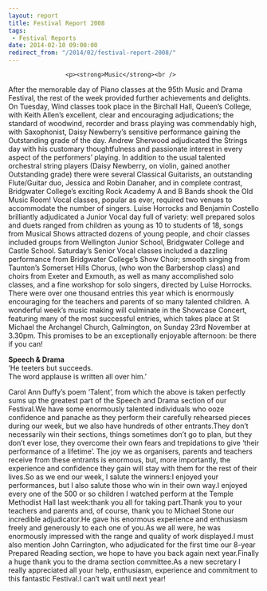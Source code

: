 ```yaml
---
layout: report
title: Festival Report 2008
tags: 
 - Festival Reports
date: 2014-02-10 09:00:00
redirect_from: "/2014/02/festival-report-2008/"
---
```

<section>

                    
                    <p><strong>Music</strong><br />
After the memorable day of Piano classes at the 95th Music and Drama Festival, the rest of the week provided further achievements and delights. On Tuesday, Wind classes took place in the Birchall Hall, Queen’s College, with Keith Allen’s excellent, clear and encouraging adjudications; the standard of woodwind, recorder and brass playing was commendably high, with Saxophonist, Daisy Newberry’s sensitive performance gaining the Outstanding grade of the day. Andrew Sherwood adjudicated the Strings day with his customary thoughtfulness and passionate interest in every aspect of the performers’ playing. In addition to the usual talented orchestral string players (Daisy Newberry, on violin, gained another Outstanding grade) there were several Classical Guitarists, an outstanding Flute/Guitar duo, Jessica and Robin Danaher, and in complete contrast, Bridgwater College’s exciting Rock Academy A and B Bands shook the Old Music Room! Vocal classes, popular as ever, required two venues to accommodate the number of singers. Luise Horrocks and Benjamin Costello brilliantly adjudicated a Junior Vocal day full of variety: well prepared solos and duets ranged from children as young as 10 to students of 18, songs from Musical Shows attracted dozens of young people, and choir classes included groups from Wellington Junior School, Bridgwater College and Castle School. Saturday’s Senior Vocal classes included a dazzling performance from Bridgwater College’s Show Choir; smooth singing from Taunton’s Somerset Hills Chorus, (who won the Barbershop class) and choirs from Exeter and Exmouth, as well as many accomplished solo classes, and a fine workshop for solo singers, directed by Luise Horrocks. There were over one thousand entries this year which is enormously encouraging for the teachers and parents of so many talented children. A wonderful week’s music making will culminate in the Showcase Concert, featuring many of the most successful entries, which takes place at St Michael the Archangel Church, Galmington, on Sunday 23rd November at 3.30pm. This promises to be an exceptionally enjoyable afternoon: be there if you can! </p>
<p><strong>Speech &#038; Drama</strong><br />
‘He teeters but succeeds.<br />
The word applause is written all over him.’ </p>
<p>Carol Ann Duffy’s poem ‘Talent’, from which the above is taken perfectly sums up the greatest part of the Speech and Drama section of our Festival.We have some enormously talented individuals who ooze confidence and panache as they perform their carefully rehearsed pieces during our week, but we also have hundreds of other entrants.They don’t necessarily win their sections, things sometimes don’t go to plan, but they don’t ever lose, they overcome their own fears and trepidations to give ‘their performance of a lifetime’. The joy we as organisers, parents and teachers receive from these entrants is enormous, but, more importantly, the experience and confidence they gain will stay with them for the rest of their lives.So as we end our week, I salute the winners:I enjoyed your performances, but I also salute those who win in their own way.I enjoyed every one of the 500 or so children I watched perform at the Temple Methodist Hall last week:thank you all for taking part.Thank you to your teachers and parents and, of course, thank you to Michael Stone our incredible adjudicator.He gave his enormous experience and enthusiasm freely and generously to each one of you.As we all were, he was enormously impressed with the range and quality of work displayed.I must also mention John Carrington, who adjudicated for the first time our 8-year Prepared Reading section, we hope to have you back again next year.Finally a huge thank you to the drama section committee.As a new secretary I really appreciated all your help, enthusiasm, experience and commitment to this fantastic Festival.I can’t wait until next year! </p>

                
</section>
